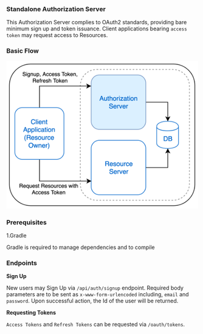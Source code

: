 ### Standalone Authorization Server

This Authorization Server complies to OAuth2 standards, providing bare minimum sign up and token issuance. Client applications bearing `access token` may request access to Resources. 

### Basic Flow

![Auth Flow](docs/spring-auth.png)


### Prerequisites

1.Gradle

Gradle is required to manage dependencies and to compile 


### Endpoints 

**Sign Up**

New users may Sign Up via `/api/auth/signup` endpoint. Required body parameters are to be sent as `x-www-form-urlencoded` including, `email` and `password`. Upon successful action, the Id of the user will be returned.

**Requesting Tokens**

`Access Tokens` and `Refresh Tokens` can be requested via `/oauth/tokens`.


